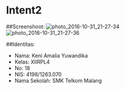 # Intent2

##Screenshoot:
![photo_2016-10-31_21-27-34](https://cloud.githubusercontent.com/assets/15699467/19858110/daa62f06-9fb2-11e6-89ca-3230cbb9ab8a.jpg)
![photo_2016-10-31_21-27-36](https://cloud.githubusercontent.com/assets/15699467/19858111/daacd20c-9fb2-11e6-9a2d-d0da407950ce.jpg)

##Identitas:

* Nama: Keni Amalia Yuwandika
* Kelas: XIIRPL4
* No: 18
* NIS: 4198/1263.070
* Nama Sekolah: SMK Telkom Malang
